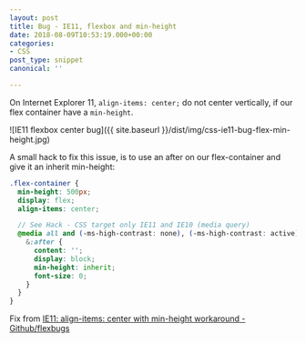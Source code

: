 ```yaml
---
layout: post
title: Bug - IE11, flexbox and min-height
date: 2018-08-09T10:53:19.000+00:00
categories:
- CSS
post_type: snippet
canonical: ''

---
```

On Internet Explorer 11, `align-items: center;` do not center vertically, if our flex container have a `min-height`.

![IE11 flexbox center bug]({{ site.baseurl }}/dist/img/css-ie11-bug-flex-min-height.jpg)

A small hack to fix this issue, is to use an after on our flex-container and give it an inherit min-height:

```scss
.flex-container {
  min-height: 500px;
  display: flex;
  align-items: center;

  // See Hack - CSS target only IE11 and IE10 (media query)
  @media all and (-ms-high-contrast: none), (-ms-high-contrast: active) {
    &:after {
      content: '';
      display: block;
      min-height: inherit;
      font-size: 0;
    }
  }
}
```

Fix from [IE11: align-items: center with min-height workaround - Github/flexbugs](https://github.com/philipwalton/flexbugs/issues/231)